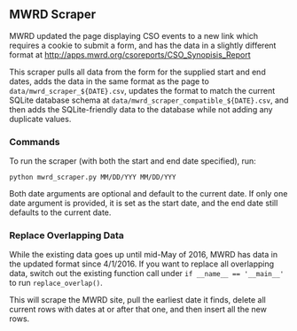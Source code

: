 ## MWRD Scraper

MWRD updated the page displaying CSO events to a new link which requires a cookie
to submit a form, and has the data in a slightly different format at http://apps.mwrd.org/csoreports/CSO_Synopisis_Report

This scraper pulls all data from the form for the supplied start and end dates,
adds the data in the same format as the page to `data/mwrd_scraper_${DATE}.csv`,
updates the format to match the current SQLite database schema at
`data/mwrd_scraper_compatible_${DATE}.csv`, and then adds the SQLite-friendly
data to the database while not adding any duplicate values.

### Commands

To run the scraper (with both the start and end date specified), run:

`python mwrd_scraper.py MM/DD/YYY MM/DD/YYY`

Both date arguments are optional and default to the current date. If only one date
argument is provided, it is set as the start date, and the end date still defaults
to the current date.

### Replace Overlapping Data

While the existing data goes up until mid-May of 2016, MWRD has data in the updated
format since 4/1/2016. If you want to replace all overlapping data, switch out the
existing function call under `if __name__ == '__main__'` to run `replace_overlap()`.

This will scrape the MWRD site, pull the earliest date it finds, delete all current
rows with dates at or after that one, and then insert all the new rows.
